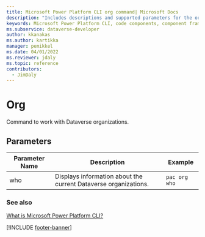 ```yaml
---
title: Microsoft Power Platform CLI org command| Microsoft Docs
description: "Includes descriptions and supported parameters for the org command."
keywords: Microsoft Power Platform CLI, code components, component framework, CLI
ms.subservice: dataverse-developer
author: kkanakas
ms.author: kartikka
manager: pemikkel
ms.date: 04/01/2022
ms.reviewer: jdaly
ms.topic: reference
contributors: 
  - JimDaly
---
```


# Org

Command to work with Dataverse organizations.

## Parameters

|Parameter Name|Description|Example|
|-------------|-----------|--------|
|who|Displays information about the current Dataverse organizations.|`pac org who`|

### See also

[What is Microsoft Power Platform CLI?](../power-platform-cli.md)

[!INCLUDE [footer-banner](../../../includes/footer-banner.md)]